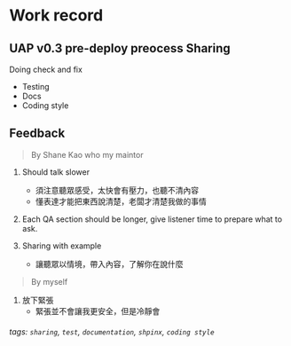 # Work record 

## UAP v0.3 pre-deploy preocess Sharing
Doing check and fix
- Testing
- Docs
- Coding style


## Feedback
> By Shane Kao who my maintor

1. Should talk slower
   - 須注意聽眾感受，太快會有壓力，也聽不清內容
   - 懂表達才能把東西說清楚，老闆才清楚我做的事情
  
1. Each QA section should be longer, give listener time to prepare what to ask.

1. Sharing with example
   - 讓聽眾以情境，帶入內容，了解你在說什麼

> By myself
1. 放下緊張
   - 緊張並不會讓我更安全，但是冷靜會

###### tags: `sharing`, `test`, `documentation`, `shpinx`, `coding style`